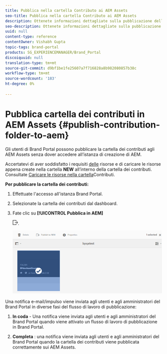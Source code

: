```yaml
---
title: Pubblica nella cartella Contributo ai AEM Assets
seo-title: Pubblica nella cartella Contributo ai AEM Assets
description: Ottenete informazioni dettagliate sulla pubblicazione della cartella dei contributi ai AEM Assets in Brand Portal.
seo-description: Ottenete informazioni dettagliate sulla pubblicazione della cartella dei contributi ai AEM Assets in Brand Portal.
uuid: null
content-type: reference
contentOwner: Vishabh Gupta
topic-tags: brand-portal
products: SG_EXPERIENCEMANAGER/Brand_Portal
discoiquuid: null
translation-type: tm+mt
source-git-commit: d9bf1be1fe25607a7f716828a8b982080857b38c
workflow-type: tm+mt
source-wordcount: '183'
ht-degree: 0%

---
```



# Pubblica cartella dei contributi in AEM Assets {#publish-contribution-folder-to-aem}

Gli utenti di Brand Portal possono pubblicare la cartella dei contributi agli AEM Assets senza dover accedere all’istanza di creazione di AEM.

Accertatevi di aver soddisfatto i requisiti [delle](brand-portal-download-asset-requirements.md) risorse e di caricare le risorse appena create nella cartella **NEW** all’interno della cartella dei contributi. Consultate [Caricare le risorse nella cartella](brand-portal-upload-assets-to-contribution-folder.md)Contributi.

**Per pubblicare la cartella dei contributi:**

1. Effettuate l&#39;accesso all&#39;istanza Brand Portal.
1. Selezionate la cartella dei contributi dal dashboard.
1. Fate clic su **[!UICONTROL Pubblica in AEM]**

   ![](assets/export.png).

   ![](assets/publish-contribution-folder-to-aem.png)

Una notifica e-mail/impulso viene inviata agli utenti e agli amministratori del Brand Portal in diverse fasi del flusso di lavoro di pubblicazione:
1. **In coda** - Una notifica viene inviata agli utenti e agli amministratori del Brand Portal quando viene attivato un flusso di lavoro di pubblicazione in Brand Portal.

1. **Completa** : una notifica viene inviata agli utenti e agli amministratori del Brand Portal quando la cartella dei contributi viene pubblicata correttamente sui AEM Assets.


